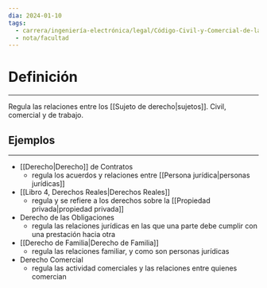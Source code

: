 ```yaml
---
dia: 2024-01-10
tags:
  - carrera/ingeniería-electrónica/legal/Código-Civil-y-Comercial-de-la-Nación
  - nota/facultad
---
```

# Definición
---
Regula las relaciones entre los [[Sujeto de derecho|sujetos]]. Civil, comercial y de trabajo.

## Ejemplos
---
* [[Derecho|Derecho]] de Contratos
	* regula los acuerdos y relaciones entre [[Persona jurídica|personas jurídicas]]
* [[Libro 4, Derechos Reales|Derechos Reales]]
	* regula y se refiere a los derechos sobre la [[Propiedad privada|propiedad privada]]
* Derecho de las Obligaciones
	* regula las relaciones jurídicas en las que una parte debe cumplir con una prestación hacia otra
* [[Derecho de Familia|Derecho de Familia]]
	* regula las relaciones familiar, y como son personas jurídicas
* Derecho Comercial
	* regula las actividad comerciales y las relaciones entre quienes comercian


